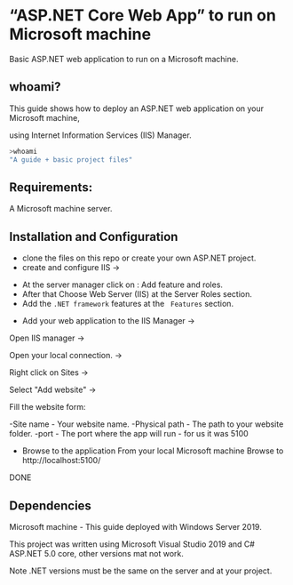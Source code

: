 # “ASP.NET Core Web App” to run on Microsoft machine

Basic ASP.NET web application to run on a Microsoft machine.

## whoami?

This guide shows how to deploy an ASP.NET web application on your Microsoft machine,

using Internet Information Services (IIS) Manager.

```bash
>whoami
"A guide + basic project files"
```
## Requirements:

A Microsoft machine server.

## Installation and Configuration


- clone the files on this repo or create your own ASP.NET project.
- create and configure IIS -> 
* At the server manager click on : Add feature and roles.
* After that Choose Web Server (IIS) at the Server Roles section.
* Add the ```.NET framework``` features at the ``` Features``` section.

- Add your web application to the IIS Manager ->

Open IIS manager ->

Open your local connection. ->

Right click on Sites ->

Select "Add website" ->

Fill the website form:

-Site name - Your website name.
-Physical path - The path to your website folder.
-port - The port where the app will run - for us it was 5100

- Browse to the application
From your local Microsoft machine Browse to http://localhost:5100/

DONE

## Dependencies

Microsoft machine - This guide deployed with Windows Server 2019.

This project was written using Microsoft Visual Studio 2019 and C# ASP.NET 5.0 core, other versions mat not work.

Note .NET versions must be the same on the server and at your project.
